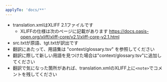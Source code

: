 ```yaml
---
applyTo: 'docs/**'
---
```


- translation.xmlはXLIFF 2.1ファイルです
  - XLIFFの仕様は次のページに記載があります https://docs.oasis-open.org/xliff/xliff-core/v2.1/xliff-core-v2.1.html
- src.txtが原語、tgt.txtが訳出です
- 翻訳にあたって、用語集は "context/glossary.tsv" を参照してください
- 翻訳に際して新しい用語を見つけた場合は"context/glossary.tsv"に追加してください
- 翻訳で気になった箇所があれば、translation.xmlのXLIFF上に`<note>`でコメントを残してください
